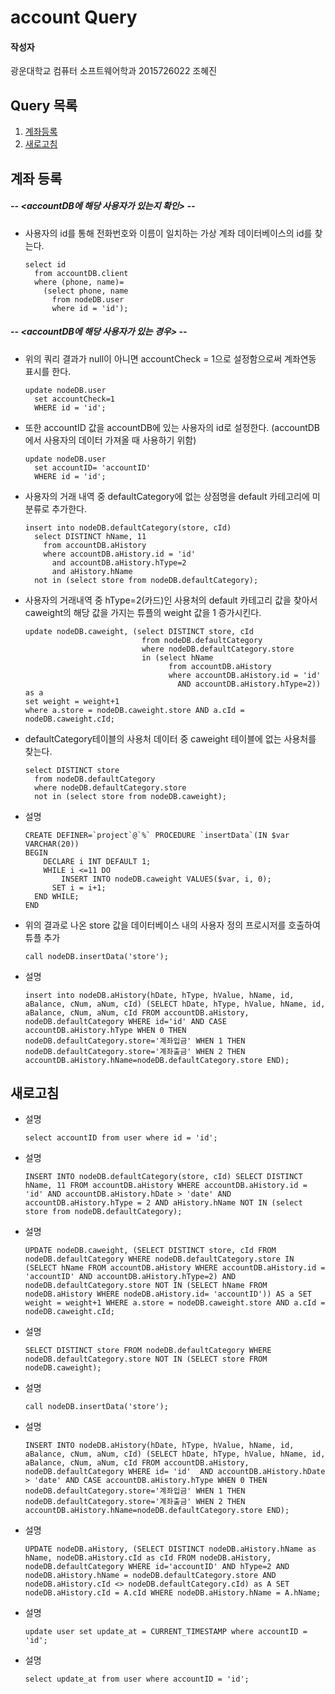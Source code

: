 # account Query

#### 작성자

광운대학교 컴퓨터 소프트웨어학과 2015726022 조혜진

## Query 목록

1. [계좌등록](#1)
2. [새로고침](#2)

<a name="1"></a>

## 계좌 등록

##### -- <accountDB에 해당 사용자가 있는지 확인> --
- 사용자의 id를 통해 전화번호와 이름이 일치하는 가상 계좌 데이터베이스의 id를 찾는다.

  ```mysql
  select id 
    from accountDB.client 
    where (phone, name)=
      (select phone, name 
        from nodeDB.user 
        where id = 'id');
  ```

##### -- <accountDB에 해당 사용자가 있는 경우> --
- 위의 쿼리 결과가 null이 아니면 accountCheck = 1으로 설정함으로써 계좌연동 표시를 한다. 

  ```mysql
  update nodeDB.user 
    set accountCheck=1 
    WHERE id = 'id';
  ```

- 또한 accountID 값을 accountDB에 있는 사용자의 id로 설정한다. 
  (accountDB에서 사용자의 데이터 가져올 때 사용하기 위함)

  ```mysql
  update nodeDB.user 
    set accountID= 'accountID' 
    WHERE id = 'id';
  ```

- 사용자의 거래 내역 중 defaultCategory에 없는 상점명을 default 카테고리에 미분류로 추가한다.

  ```mysql
  insert into nodeDB.defaultCategory(store, cId) 
    select DISTINCT hName, 11 
      from accountDB.aHistory 
      where accountDB.aHistory.id = 'id' 
        and accountDB.aHistory.hType=2 
        and aHistory.hName 
    not in (select store from nodeDB.defaultCategory);
  ```

- 사용자의 거래내역 중 hType=2(카드)인 사용처의 default 카테고리 값을 찾아서 
  caweight의 해당 값을 가지는 튜플의 weight 값을 1 증가시킨다.

  ```mysql
  update nodeDB.caweight, (select DISTINCT store, cId 
                            from nodeDB.defaultCategory 
                            where nodeDB.defaultCategory.store 
                            in (select hName 
                                  from accountDB.aHistory 
                                  where accountDB.aHistory.id = 'id' 
                                    AND accountDB.aHistory.hType=2)) as a 
  set weight = weight+1 
  where a.store = nodeDB.caweight.store AND a.cId = nodeDB.caweight.cId;
  ```

- defaultCategory테이블의 사용처 데이터 중 caweight 테이블에 없는 사용처를 찾는다.

  ```mysql
  select DISTINCT store 
    from nodeDB.defaultCategory 
    where nodeDB.defaultCategory.store 
    not in (select store from nodeDB.caweight);
  ```
- 설명

  ```mysql
  CREATE DEFINER=`project`@`%` PROCEDURE `insertData`(IN $var VARCHAR(20))
  BEGIN
	  DECLARE i INT DEFAULT 1;
	  WHILE i <=11 DO
		  INSERT INTO nodeDB.caweight VALUES($var, i, 0);
        SET i = i+1;
    END WHILE;
  END
  ```
- 위의 결과로 나온 store 값을 데이터베이스 내의 사용자 정의 프로시저를 호출하여 튜플 추가

  ```mysql
  call nodeDB.insertData('store');
  ```

- 설명

  ```mysql
  insert into nodeDB.aHistory(hDate, hType, hValue, hName, id, aBalance, cNum, aNum, cId) (SELECT hDate, hType, hValue, hName, id, aBalance, cNum, aNum, cId FROM accountDB.aHistory, nodeDB.defaultCategory WHERE id='id' AND CASE accountDB.aHistory.hType WHEN 0 THEN nodeDB.defaultCategory.store='계좌입금' WHEN 1 THEN nodeDB.defaultCategory.store='계좌출금' WHEN 2 THEN accountDB.aHistory.hName=nodeDB.defaultCategory.store END);
  ```

<a name="2"></a>

## 새로고침

- 설명

  ```mysql
  select accountID from user where id = 'id';
  ```

- 설명

  ```mysql
  INSERT INTO nodeDB.defaultCategory(store, cId) SELECT DISTINCT hName, 11 FROM accountDB.aHistory WHERE accountDB.aHistory.id = 'id' AND accountDB.aHistory.hDate > 'date' AND accountDB.aHistory.hType = 2 AND aHistory.hName NOT IN (select store from nodeDB.defaultCategory);
  ```

- 설명

  ```mysql
  UPDATE nodeDB.caweight, (SELECT DISTINCT store, cId FROM nodeDB.defaultCategory WHERE nodeDB.defaultCategory.store IN (SELECT hName FROM accountDB.aHistory WHERE accountDB.aHistory.id = 'accountID' AND accountDB.aHistory.hType=2) AND nodeDB.defaultCategory.store NOT IN (SELECT hName FROM nodeDB.aHistory WHERE nodeDB.aHistory.id= 'accountID')) AS a SET weight = weight+1 WHERE a.store = nodeDB.caweight.store AND a.cId = nodeDB.caweight.cId;
  ```

- 설명

  ```mysql
  SELECT DISTINCT store FROM nodeDB.defaultCategory WHERE nodeDB.defaultCategory.store NOT IN (SELECT store FROM nodeDB.caweight);
  ```

- 설명

  ```mysql
  call nodeDB.insertData('store');
  ```

- 설명

  ```mysql
  INSERT INTO nodeDB.aHistory(hDate, hType, hValue, hName, id, aBalance, cNum, aNum, cId) (SELECT hDate, hType, hValue, hName, id, aBalance, cNum, aNum, cId FROM accountDB.aHistory, nodeDB.defaultCategory WHERE id= 'id'  AND accountDB.aHistory.hDate > 'date' AND CASE accountDB.aHistory.hType WHEN 0 THEN nodeDB.defaultCategory.store='계좌입금' WHEN 1 THEN nodeDB.defaultCategory.store='계좌출금' WHEN 2 THEN accountDB.aHistory.hName=nodeDB.defaultCategory.store END);
  ```

- 설명

  ```mysql
  UPDATE nodeDB.aHistory, (SELECT DISTINCT nodeDB.aHistory.hName as hName, nodeDB.aHistory.cId as cId FROM nodeDB.aHistory, nodeDB.defaultCategory WHERE id='accountID' AND hType=2 AND nodeDB.aHistory.hName = nodeDB.defaultCategory.store AND nodeDB.aHistory.cId <> nodeDB.defaultCategory.cId) as A SET nodeDB.aHistory.cId = A.cId WHERE nodeDB.aHistory.hName = A.hName;
  ```

- 설명

  ```mysql
  update user set update_at = CURRENT_TIMESTAMP where accountID = 'id';
  ```

- 설명

  ```mysql
  select update_at from user where accountID = 'id';
  ```

  
